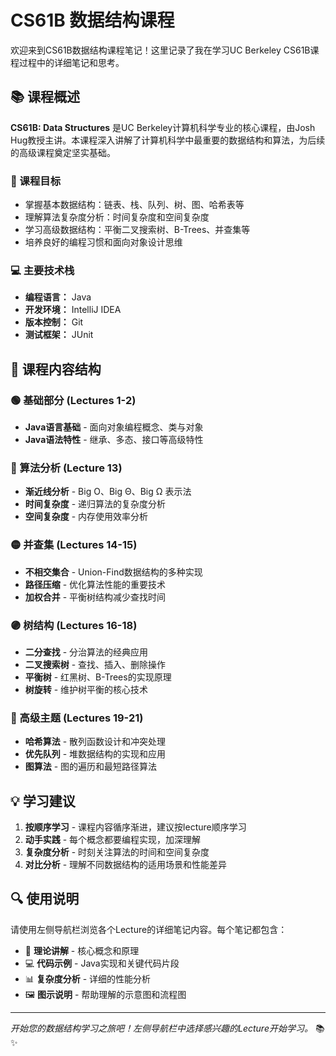 # CS61B 数据结构课程

欢迎来到CS61B数据结构课程笔记！这里记录了我在学习UC Berkeley CS61B课程过程中的详细笔记和思考。

## 📚 课程概述

**CS61B: Data Structures** 是UC Berkeley计算机科学专业的核心课程，由Josh Hug教授主讲。本课程深入讲解了计算机科学中最重要的数据结构和算法，为后续的高级课程奠定坚实基础。

### 🎯 课程目标
- 掌握基本数据结构：链表、栈、队列、树、图、哈希表等
- 理解算法复杂度分析：时间复杂度和空间复杂度
- 学习高级数据结构：平衡二叉搜索树、B-Trees、并查集等
- 培养良好的编程习惯和面向对象设计思维

### 💻 主要技术栈
- **编程语言：** Java
- **开发环境：** IntelliJ IDEA
- **版本控制：** Git
- **测试框架：** JUnit

## 📖 课程内容结构

### 🟢 基础部分 (Lectures 1-2)
- **Java语言基础** - 面向对象编程概念、类与对象
- **Java语法特性** - 继承、多态、接口等高级特性

### 🔵 算法分析 (Lecture 13)
- **渐近线分析** - Big O、Big Θ、Big Ω 表示法
- **时间复杂度** - 递归算法的复杂度分析
- **空间复杂度** - 内存使用效率分析

### 🟡 并查集 (Lectures 14-15)
- **不相交集合** - Union-Find数据结构的多种实现
- **路径压缩** - 优化算法性能的重要技术
- **加权合并** - 平衡树结构减少查找时间

### 🟣 树结构 (Lectures 16-18)
- **二分查找** - 分治算法的经典应用
- **二叉搜索树** - 查找、插入、删除操作
- **平衡树** - 红黑树、B-Trees的实现原理
- **树旋转** - 维护树平衡的核心技术

### 🔴 高级主题 (Lectures 19-21)
- **哈希算法** - 散列函数设计和冲突处理
- **优先队列** - 堆数据结构的实现和应用
- **图算法** - 图的遍历和最短路径算法

## 💡 学习建议

1. **按顺序学习** - 课程内容循序渐进，建议按lecture顺序学习
2. **动手实践** - 每个概念都要编程实现，加深理解
3. **复杂度分析** - 时刻关注算法的时间和空间复杂度
4. **对比分析** - 理解不同数据结构的适用场景和性能差异

## 🔍 使用说明

请使用左侧导航栏浏览各个Lecture的详细笔记内容。每个笔记都包含：
- 📝 **理论讲解** - 核心概念和原理
- 💻 **代码示例** - Java实现和关键代码片段  
- 📊 **复杂度分析** - 详细的性能分析
- 🖼️ **图示说明** - 帮助理解的示意图和流程图

---

*开始您的数据结构学习之旅吧！左侧导航栏中选择感兴趣的Lecture开始学习。* 📚✨
